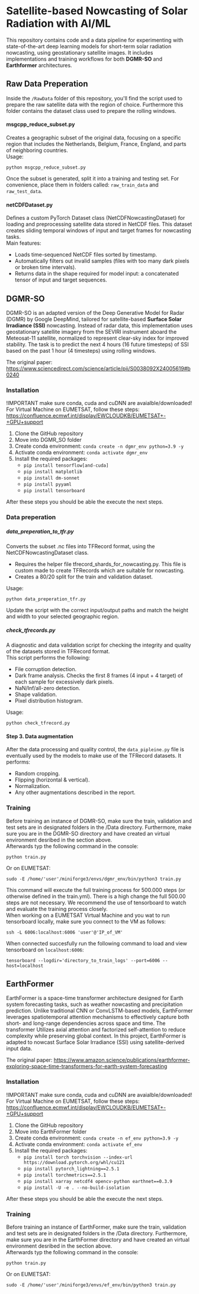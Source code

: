 # Satellite-based Nowcasting of Solar Radiation with AI/ML

This repository contains code and a data pipeline for experimenting with state-of-the-art deep learning models for short-term solar radiation nowcasting, using geostationary satellite images. It includes implementations and training workflows for both **DGMR-SO** and **Earthformer** architectures.

## Raw Data Preperation
Inside the ```/RawData``` folder of this repository, you'll find the script used to prepare the raw satellite data with the region of choice. Furthermore this folder contains the dataset class used to prepare the rolling windows.

#### msgcpp_reduce_subset.py
Creates a geographic subset of the original data, focusing on a specific region that includes the Netherlands, Belgium, France, England, and parts of neighboring countries.  
Usage:
```
python msgcpp_reduce_subset.py
```
Once the subset is generated, split it into a training and testing set. For convenience, place them in folders called: ```raw_train_data``` and ```raw_test_data```.

#### netCDFDataset.py
Defines a custom PyTorch Dataset class (NetCDFNowcastingDataset) for loading and preprocessing satellite data stored in NetCDF files. This dataset creates sliding temporal windows of input and target frames for nowcasting tasks.  
Main features:
 - Loads time-sequenced NetCDF files sorted by timestamp.
 - Automatically filters out invalid samples (files with too many dark pixels or broken time intervals).
 - Returns data in the shape required for model input: a concatenated tensor of input and target sequences.


## DGMR-SO 
DGMR-SO is an adapted version of the Deep Generative Model for Radar (DGMR) by Google DeepMind, tailored for satellite-based **Surface Solar Irradiance (SSI)** nowcasting. Instead of radar data, this implementation uses geostationary satellite imagery from the SEVIRI instrument aboard the Meteosat-11 satellite, normalized to represent clear-sky index for improved stability. The task is to predict the next 4 hours (16 future timesteps) of SSI based on the past 1 hour (4 timesteps) using rolling windows.

The original paper: https://www.sciencedirect.com/science/article/pii/S0038092X24005619#b0240

### Installation
!IMPORTANT make sure conda, cuda and cuDNN are avaialble/downloaded!  
For Virtual Machine on EUMETSAT, follow these steps: https://confluence.ecmwf.int/display/EWCLOUDKB/EUMETSAT+-+GPU+support

1. Clone the GitHub repository
2. Move into DGMR_SO folder
3. Create conda environment: ```conda create -n dgmr_env python=3.9 -y```
4. Activate conda environment: ```conda activate dgmr_env```
5. Install the required packages:
     - ```pip install tensorflow[and-cuda]```
     - ```pip install matplotlib```
     - ```pip install dm-sonnet```
     - ```pip install pyyaml```
     - ```pip install tensorboard```

After these steps you should be able the execute the next steps.

### Data preperation

##### data_preperation_to_tfr.py
Converts the subset .nc files into TFRecord format, using the NetCDFNowcastingDataset class.
- Requires the helper file tfrecord_shards_for_nowcasting.py. This file is custom made to create TFRecords which are suitable for nowcasting.
- Creates a 80/20 split for the train and validation dataset.  

Usage:
```
python data_preperation_tfr.py
```
Update the script with the correct input/output paths and match the height and width to your selected geographic region.

##### check_tfrecords.py
A diagnostic and data validation script for checking the integrity and quality of the datasets stored in TFRecord format.  
This script performs the following:
- File corruption detection. 
- Dark frame analysis. Checks the first 8 frames (4 input + 4 target) of each sample for excessively dark pixels.
- NaN/Inf/all-zero detection.
- Shape validation.
- Pixel distribution histogram.
 
Usage:  
```
python check_tfrecord.py
```

#### Step 3. Data augmentation
After the data processing and quality control, the ```data_pipleine.py``` file is eventually used by the models to make use of the TFRecord datasets. 
It performs:
- Random cropping.
- Flipping (horizontal & vertical).
- Normalization.
- Any other augmentations described in the report.

### Training
Before training an instance of DGMR-SO, make sure the train, validation and test sets are in designated folders in the /Data directory. Furthermore, make sure you are in the DGMR-SO directory and have created an virtual environment desribed in the section above.    
Afterwards typ the following command in the console:  
```
python train.py
```
Or on EUMETSAT: 
```
sudo -E /home/'user'/miniforge3/envs/dgmr_env/bin/python3 train.py
```

This command will execute the full training process for 500.000 steps (or otherwise defined in the train.yml). There is a high change the full 500.00 steps are not necessary. We recommend the use of tensorboard to watch and evaluate the training process closely.  
When working on a EUMETSAT Virtual Machine and you wat to run tensorboard locally, make sure you connect to the VM as follows:  
```
ssh -L 6006:localhost:6006 'user'@'IP_of_VM'
```
When connected succesfully run the following command to load and view tensorboard on ```localhost:6006```:
```
tensorboard --logdir='directory_to_train_logs' --port=6006 --host=localhost
```

## EarthFormer
EarthFormer is a space-time transformer architecture designed for Earth system forecasting tasks, such as weather nowcasting and precipitation prediction. Unlike traditional CNN or ConvLSTM-based models, EarthFormer leverages spatiotemporal attention mechanisms to effectively capture both short- and long-range dependencies across space and time. The transformer Utilizes axial attention and factorized self-attention to reduce complexity while preserving global context. In this project, EarthFormer is adapted to nowcast Surface Solar Irradiance (SSI) using satellite-derived input data.

The original paper: https://www.amazon.science/publications/earthformer-exploring-space-time-transformers-for-earth-system-forecasting

### Installation
!IMPORTANT make sure conda, cuda and cuDNN are avaialble/downloaded!  
For Virtual Machine on EUMETSAT, follow these steps: https://confluence.ecmwf.int/display/EWCLOUDKB/EUMETSAT+-+GPU+support
1. Clone the GitHub repository
2. Move into EarthFormer folder
3. Create conda environment: ```conda create -n ef_env python=3.9 -y```
4. Activate conda environment: ```conda activate ef_env```
5. Install the required packages:
     - ```pip install torch torchvision --index-url https://download.pytorch.org/whl/cu121```
     - ```pip install pytorch_lightning==2.5.1```
     - ```pip install torchmetrics==2.5.1```
     - ```pip install xarray netcdf4 opencv-python earthnet==0.3.9```
     - ```pip install -U -e . --no-build-isolation```

After these steps you should be able the execute the next steps.

### Training
Before training an instance of EarthFormer, make sure the train, validation and test sets are in designated folders in the /Data directory. Furthermore, make sure you are in the EarthFormer directory and have created an virtual environment desribed in the section above.    
Afterwards typ the following command in the console: 
```
python train.py
```
Or on EUMETSAT: 
```
sudo -E /home/'user'/miniforge3/envs/ef_env/bin/python3 train.py
```
